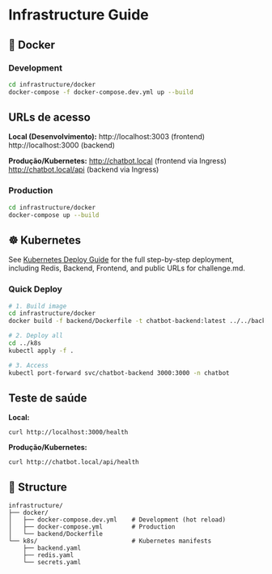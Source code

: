 # Infrastructure Guide

## 🐳 Docker

### Development
```bash
cd infrastructure/docker
docker-compose -f docker-compose.dev.yml up --build
```
## URLs de acesso

**Local (Desenvolvimento):**
http://localhost:3003 (frontend)
http://localhost:3000 (backend)

**Produção/Kubernetes:**
http://chatbot.local (frontend via Ingress)
http://chatbot.local/api (backend via Ingress)

### Production  
```bash
cd infrastructure/docker
docker-compose up --build
```


## ☸️ Kubernetes

See [Kubernetes Deploy Guide](../k8s/DEPLOY_GUIDE.md) for the full step-by-step deployment, including Redis, Backend, Frontend, and public URLs for challenge.md.

### Quick Deploy
```bash
# 1. Build image
cd infrastructure/docker
docker build -f backend/Dockerfile -t chatbot-backend:latest ../../backend

# 2. Deploy all
cd ../k8s
kubectl apply -f .

# 3. Access
kubectl port-forward svc/chatbot-backend 3000:3000 -n chatbot
```

## Teste de saúde

**Local:**
```
curl http://localhost:3000/health
```

**Produção/Kubernetes:**
```
curl http://chatbot.local/api/health
```

## 📁 Structure

```
infrastructure/
├── docker/
│   ├── docker-compose.dev.yml    # Development (hot reload)
│   ├── docker-compose.yml        # Production
│   └── backend/Dockerfile
└── k8s/                          # Kubernetes manifests
    ├── backend.yaml
    ├── redis.yaml
    └── secrets.yaml
```
